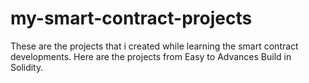 # my-smart-contract-projects
These are the projects that i created while learning the smart contract developments. Here are the projects from Easy to Advances Build in Solidity.

